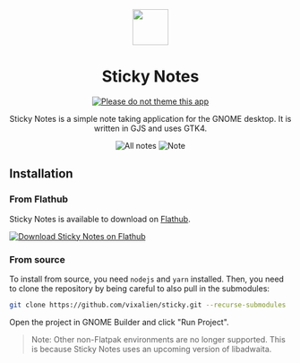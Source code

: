 <div align="center">
<img src="/data/icons/hicolor/scalable/apps/com.vixalien.sticky.svg" height="64">

# Sticky Notes

[![Please do not theme this app](https://stopthemingmy.app/badge.svg)](https://stopthemingmy.app) 

Sticky Notes is a simple note taking application for the GNOME desktop. It is
written in GJS and uses GTK4.

![All notes](data/resources/screenshots/notes.png)
![Note](data/resources/screenshots/note.png)

</div>

## Installation

### From Flathub

Sticky Notes is available to download on
[Flathub](https://flathub.org/apps/details/com.vixalien.sticky).

<a href="https://flathub.org/apps/details/com.vixalien.sticky" title="Download on Flathub">
  <picture>
    <source media="(prefers-color-scheme: dark)" srcset="https://flathub.org/api/badge?locale=en&light">
    <source media="(prefers-color-scheme: light)" srcset="https://flathub.org/api/badge?locale=en">
    <img alt="Download Sticky Notes on Flathub" src="https://flathub.org/api/badge?locale=en">
  </picture>
</a>

### From source

To install from source, you need `nodejs` and `yarn` installed. Then, you need
to clone the repository by being careful to also pull in the submodules:

```sh
git clone https://github.com/vixalien/sticky.git --recurse-submodules
```

Open the project in GNOME Builder and click "Run Project".

> Note: Other non-Flatpak environments are no longer supported. This is because
Sticky Notes uses an upcoming version of libadwaita.
